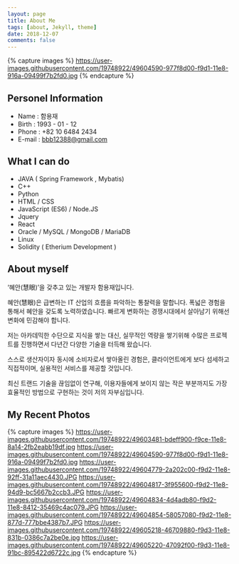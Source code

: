 ```yaml
---
layout: page
title: About Me
tags: [about, Jekyll, theme]
date: 2018-12-07
comments: false
---
```

    
<!-- <center><a href="http://taylantatli.github.io/Moon"><b>Moon</b></a> is a minimal, one column jekyll theme.</center> -->
{% capture images %}
    https://user-images.githubusercontent.com/19748922/49604590-977f8d00-f9d1-11e8-916a-09499f7b2fd0.jpg
{% endcapture %}


## Personel Information

* Name : 함용재
* Birth : 1993 - 01 - 12
* Phone : +82 10 6484 2434
* E-mail : bbb12388@gmail.com 


## What I can do

* JAVA ( Spring Framework , Mybatis)
* C++
* Python
* HTML / CSS
* JavaScript (ES6) / Node.JS
* Jquery
* React
* Oracle / MySQL / MongoDB / MariaDB
* Linux
* Solidity ( Etherium Development ) 


## About myself

‘혜안(慧眼)’을 갖추고 있는 개발자 함용재입니다.

혜안(慧眼)은 급변하는 IT 산업의 흐름을 파악하는 통찰력을 말합니다. 폭넓은 경험을 통해서 혜안을 갖도록 노력하였습니다. 빠르게 변화하는 경쟁시대에서 살아남기 위해선 변화에 민감해야 합니다. 

저는 아카데믹한 수단으로 지식을 쌓는 대신, 실무적인 역량을 쌓기위해 수많은 프로젝트를 진행하면서 다년간 다양한 기술을 터득해 왔습니다.

스스로 생산자이자 동시에 소비자로서 쌓아올린 경험은, 클라이언트에게 보다 섬세하고 직접적이며, 실용적인 서비스를 제공할 것입니다.

최신 트랜드 기술을 끊임없이 연구해, 이용자들에게 보이지 않는 작은 부분까지도 가장 효율적인 방법으로 구현하는 것이 저의 자부심입니다.




## My Recent Photos

{% capture images %}
    https://user-images.githubusercontent.com/19748922/49603481-bdeff900-f9ce-11e8-8a14-2fb2eabb19df.jpg
    https://user-images.githubusercontent.com/19748922/49604590-977f8d00-f9d1-11e8-916a-09499f7b2fd0.jpg
    https://user-images.githubusercontent.com/19748922/49604779-2a202c00-f9d2-11e8-92ff-31a11aec4430.JPG
    https://user-images.githubusercontent.com/19748922/49604817-3f955600-f9d2-11e8-94d9-bc5667b2ccb3.JPG
    https://user-images.githubusercontent.com/19748922/49604834-4d4adb80-f9d2-11e8-8412-35469c4ac079.JPG
    https://user-images.githubusercontent.com/19748922/49604854-58057080-f9d2-11e8-877d-777bbe4387b7.JPG
    https://user-images.githubusercontent.com/19748922/49605218-46709880-f9d3-11e8-831b-0386c7a2be0e.jpg
    https://user-images.githubusercontent.com/19748922/49605220-47092f00-f9d3-11e8-91bc-895422d6722c.jpg
{% endcapture %}
<!--
{% include gallery images=images caption="Screenshots of Moon Theme" cols=2 %}
 
See a [live version of Moon](http://taylantatli.github.io/Moon) hosted on GitHub.

## Getting Started

To learn how to install and use this theme check out the [Setup Guide](http://taylantatli.me/Moon/moon-theme/) for more information.
      
[Install Moon](https://github.com/TaylanTatli/Moon){: .btn} -->
